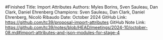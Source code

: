 #Finished
Title: Import Attributes
Authors: Myles Borins, Sven Sauleau, Dan Clark, Daniel Ehrenberg
Champions: Sven Sauleau, Dan Clark, Daniel Ehrenberg, Nicolò Ribaudo
Date: October 2024
GitHub Link: https://github.com/tc39/proposal-import-attributes
GitHub Note Link: https://github.com/tc39/notes/blob/HEAD/meetings/2024-10/october-08.md#import-attributes-and-json-modules-for-stage-4
